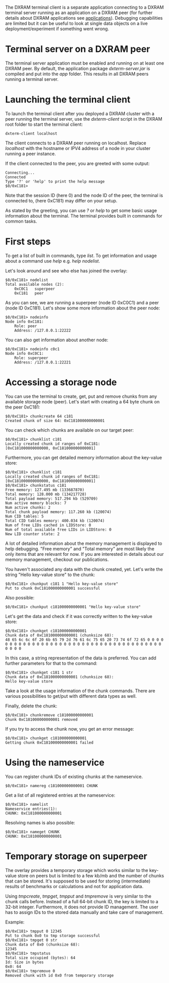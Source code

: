 The DXRAM terminal client is a separate application connecting to a DXRAM terminal server running as an application on a DXRAM peer (for further details about DXRAM applications see [applications](Applications.md)). Debugging capabilities are limited but it can be useful to look at single data objects on a live deployment/experiment if something went wrong.

# Terminal server on a DXRAM peer

The terminal server application must be enabled and running on at least one DXRAM peer. By default, the application package *dxterm-server.jar* is compiled and put into the *app* folder. This results in all DXRAM peers running a terminal server.

# Launching the terminal client

To launch the terminal client after you deployed a DXRAM cluster with a peer running the terminal server, use the *dxterm-client* script in the DXRAM root folder to start the terminal client:
```
dxterm-client localhost
```
The client connects to a DXRAM peer running on localhost. Replace *localhost* with the hostname or IPV4 address of a node in your cluster running a peer instance.

If the client connected to the peer, you are greeted with some output:
```
Connecting...
Connected
Type '?' or 'help' to print the help message
$0/0xC181>
```
Note that the session ID (here 0) and the node ID of the peer, the terminal is connected to, (here 0xC181) may differ on your setup.

As stated by the greeting, you can use *?* or *help* to get some basic usage information about the terminal. The terminal provides built in commands for common tasks.

# First steps

To get a list of built in commands, type *list*. To get information and usage about a command use *help <cmd>* e.g. *help nodelist*.

Let's look around and see who else has joined the overlay:
```
$0/0xC181> nodelist
Total available nodes (2):
	0xC0C1   superpeer
	0xC181   peer
```

As you can see, we are running a superpeer (node ID 0xC0C1) and a peer (node ID 0xC181).
Let's show some more information about the peer node:
```
$0/0xC181> nodeinfo
Node info 0xC181:
	Role: peer
	Address: /127.0.0.1:22222
```

You can also get information about another node:
```
$0/0xC181> nodeinfo c0c1
Node info 0xC0C1:
	Role: superpeer
	Address: /127.0.0.1:22221
```

# Accessing a storage node

You can use the terminal to create, get, put and remove chunks from any available storage node (peer). Let's start with creating a 64 byte chunk on the peer 0xC181:
```
$0/0xC181> chunkcreate 64 c181
Created chunk of size 64: 0xC181000000000001
```

You can check which chunks are available on our target peer:
```
$0/0xC181> chunklist c181
Locally created chunk id ranges of 0xC181:
[0xC181000000000000, 0xC181000000000001]
```

Furthermore, you can get detailed memory information about the key-value store:
```
$0/0xC181> chunklist c181
Locally created chunk id ranges of 0xC181:
[0xC181000000000000, 0xC181000000000001]
$0/0xC181> chunkstatus c181
Free memory: 127.495 mb (133687870)
Total memory: 128.000 mb (134217728)
Total payload memory: 517.294 kb (529709)
Num active memory blocks: 7
Num active chunks: 2
Total chunk payload memory: 117.260 kb (120074)
Num CID tables: 5
Total CID tables memory: 400.034 kb (120074)
Num of free LIDs cached in LIDStore: 0
Num of total available free LIDs in LIDStore: 0
New LID counter state: 2
```

A lot of detailed information about the memory management is displayed to help debugging. "Free memory" and "Total memory" are most likely the only items that are relevant for now. If you are interested in details about our memory management, checkout our publications.

You haven't associated any data with the chunk created, yet. Let's write the string "Hello key-value store" to the chunk:
```
$0/0xC181> chunkput c181 1 "Hello key-value store"
Put to chunk 0xC181000000000001 successful
```

Also possible:
```
$0/0xC181> chunkput c181000000000001 "Hello key-value store"
```

Let's get the data and check if it was correctly written to the key-value store:
```
$0/0xC181> chunkget c181000000000001
Chunk data of 0xC181000000000001 (chunksize 68):
48 65 6c 6c 6f 20 6b 65 79 2d 76 61 6c 75 65 20 73 74 6f 72 65 0 0 0 0 0 0 0 0 0 0 0 0 0 0 0 0 0 0 0 0 0 0 0 0 0 0 0 0 0 0 0 0 0 0 0 0 0 0 0 0 0 0 0
```

In this case, a string representation of the data is preferred. You can add further parameters for that to the command:
```
$0/0xC181> chunkget c181 1 str
Chunk data of 0xC181000000000001 (chunksize 68):
Hello key-value store
```

Take a look at the usage information of the chunk commands. There are various possibilities to get/put with different data types as well.

Finally, delete the chunk:
```
$0/0xC181> chunkremove c181000000000001
Chunk 0xC181000000000001 removed
```

If you try to access the chunk now, you get an error message:
```
$0/0xC181> chunkget c181000000000001
Getting chunk 0xC181000000000001 failed
```

# Using the nameservice

You can register chunk IDs of existing chunks at the nameservice.
```
$0/0xC181> namereg c181000000000001 CHUNK
```

Get a list of all registered entries at the nameservice:
```
$0/0xC181> namelist
Nameservice entries(1):
CHUNK: 0xC181000000000001
```

Resolving names is also possible:
```
$0/0xC181> nameget CHUNK
CHUNK: 0xC181000000000001
```

# Temporary storage on superpeer

The overlay provides a temporary storage which works similar to the key-value store on peers but is limited to a few kb/mb and the number of chunks that can be stored. It's supposed to be used for storing (intermediate) results of benchmarks or calculations and not for application data.

Using *tmpcreate*, *tmpget*, *tmpput* and *tmpremove* is very similar to the chunk calls before. Instead of a full 64-bit chunk ID, the key is limited to a 32-bit integer. Furthermore, it does not provide ID management. The user has to assign IDs to the stored data manually and take care of management.

Example:
```
$0/0xC181> tmpput 0 12345
Put to chunk 0x0 to tmp storage successful
$0/0xC181> tmpget 0 str
Chunk data of 0x0 (chunksize 68):
12345
$0/0xC181> tmpstatus
Total size occupied (bytes): 64
Id: Size in bytes
0x0: 64
$0/0xC181> tmpremove 0
Removed chunk with id 0x0 from temporary storage
```
